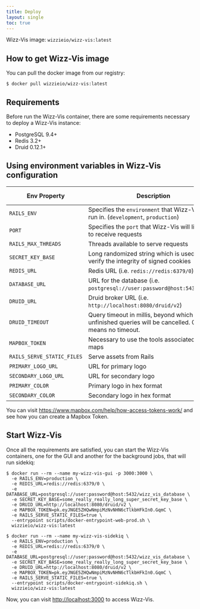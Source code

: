 ```yaml
---
title: Deploy
layout: single
toc: true
---
```


Wizz-Vis image: `wizzieio/wizz-vis:latest`

## How to get Wizz-Vis image
You can pull the docker image from our registry:

```
$ docker pull wizzieio/wizz-vis:latest
```

## Requirements
Before run the Wizz-Vis container, there are some requirements necessary to deploy a Wizz-Vis instance:

* PostgreSQL 9.4+
* Redis 3.2+
* Druid 0.12.1+

## Using environment variables in Wizz-Vis configuration

| Env Property               |      Description      |  Default Value |
|----------------------------|-----------------------|----------------|
| `RAILS_ENV`                | Specifies the `environment` that Wizz-Vis will run in. (`development`, `production`) | development |
| `PORT`                     | Specifies the `port` that Wizz-Vis will listen on to receive requests  | 3000 |
| `RAILS_MAX_THREADS`        | Threads available to serve requests  | 5 |
| `SECRET_KEY_BASE`          | Long randomized string which is used to verify the integrity of signed cookies | null  |
| `REDIS_URL`                | Redis URL (i.e. `redis://redis:6379/0`) |  null  |
| `DATABASE_URL`             | URL for the database (i.e. `postgresql://user:password@host:5432/wz_db`) | null |
| `DRUID_URL`                | Druid broker URL (i.e. `http://localhost:8080/druid/v2`) | null |
| `DRUID_TIMEOUT`            | Query timeout in millis, beyond which unfinished queries will be cancelled. 0 timeout means no timeout. | 60000|
| `MAPBOX_TOKEN`             | Necessary to use the tools associated to maps | null |
| `RAILS_SERVE_STATIC_FILES` | Serve assets from Rails | null |
| `PRIMARY_LOGO_URL`         | URL for primary logo | Wizzie logo |
| `SECONDARY_LOGO_URL`       | URL for secondary logo | null |
| `PRIMARY_COLOR`            | Primary logo in hex format | #f68d2e |
| `SECONDARY_COLOR`          | Secondary logo in hex format | #8c8c8c |

You can visit <https://www.mapbox.com/help/how-access-tokens-work/> and see how you can create a Mapbox Token.

## Start Wizz-Vis

Once all the requirements are satisfied, you can start the Wizz-Vis containers, one for the GUI and another for the background jobs, that will run sidekiq:
```
$ docker run --rm --name my-wizz-vis-gui -p 3000:3000 \
  -e RAILS_ENV=production \
  -e REDIS_URL=redis://redis:6379/0 \
  -e DATABASE_URL=postgresql://user:password@host:5432/wizz_vis_database \
  -e SECRET_KEY_BASE=some_really_really_long_super_secret_key_base \
  -e DRUID_URL=http://localhost:8080/druid/v2 \
  -e MAPBOX_TOKEN=pk.eyJNGE5ZHQwNmpiMzNvNHN6cTlkbHFkIn0.GqmC \
  -e RAILS_SERVE_STATIC_FILES=true \
  --entrypoint scripts/docker-entrypoint-web-prod.sh \
  wizzieio/wizz-vis:latest
```

```
$ docker run --rm --name my-wizz-vis-sidekiq \
  -e RAILS_ENV=production \
  -e REDIS_URL=redis://redis:6379/0 \
  -e DATABASE_URL=postgresql://user:password@host:5432/wizz_vis_database \
  -e SECRET_KEY_BASE=some_really_really_long_super_secret_key_base \
  -e DRUID_URL=http://localhost:8080/druid/v2 \
  -e MAPBOX_TOKEN=pk.eyJNGE5ZHQwNmpiMzNvNHN6cTlkbHFkIn0.GqmC \
  -e RAILS_SERVE_STATIC_FILES=true \
  --entrypoint scripts/docker-entrypoint-sidekiq.sh \
  wizzieio/wizz-vis:latest
```

Now, you can visit <http://localhost:3000> to access Wizz-Vis.
